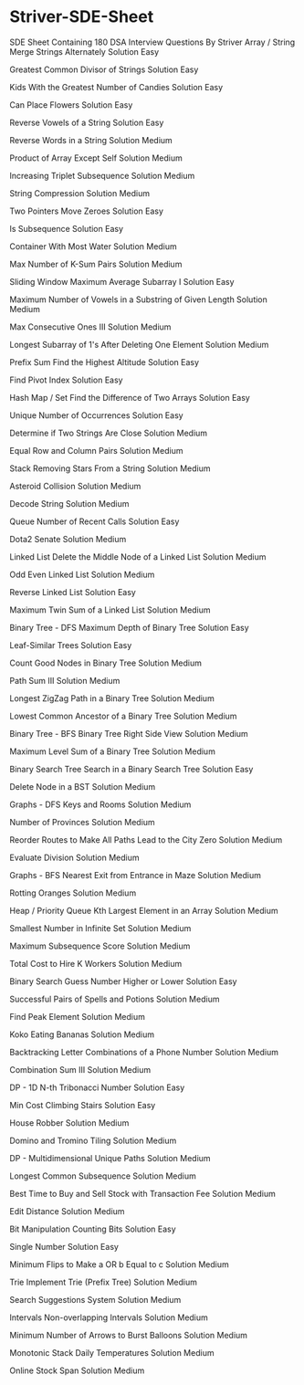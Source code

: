 # Striver-SDE-Sheet
SDE Sheet Containing 180 DSA Interview Questions By Striver
Array / String
Merge Strings Alternately
Solution
Easy

Greatest Common Divisor of Strings
Solution
Easy

Kids With the Greatest Number of Candies
Solution
Easy

Can Place Flowers
Solution
Easy

Reverse Vowels of a String
Solution
Easy

Reverse Words in a String
Solution
Medium

Product of Array Except Self
Solution
Medium

Increasing Triplet Subsequence
Solution
Medium

String Compression
Solution
Medium

Two Pointers
Move Zeroes
Solution
Easy

Is Subsequence
Solution
Easy

Container With Most Water
Solution
Medium

Max Number of K-Sum Pairs
Solution
Medium

Sliding Window
Maximum Average Subarray I
Solution
Easy

Maximum Number of Vowels in a Substring of Given Length
Solution
Medium

Max Consecutive Ones III
Solution
Medium

Longest Subarray of 1's After Deleting One Element
Solution
Medium

Prefix Sum
Find the Highest Altitude
Solution
Easy

Find Pivot Index
Solution
Easy

Hash Map / Set
Find the Difference of Two Arrays
Solution
Easy

Unique Number of Occurrences
Solution
Easy

Determine if Two Strings Are Close
Solution
Medium

Equal Row and Column Pairs
Solution
Medium

Stack
Removing Stars From a String
Solution
Medium

Asteroid Collision
Solution
Medium

Decode String
Solution
Medium

Queue
Number of Recent Calls
Solution
Easy

Dota2 Senate
Solution
Medium

Linked List
Delete the Middle Node of a Linked List
Solution
Medium

Odd Even Linked List
Solution
Medium

Reverse Linked List
Solution
Easy

Maximum Twin Sum of a Linked List
Solution
Medium

Binary Tree - DFS
Maximum Depth of Binary Tree
Solution
Easy

Leaf-Similar Trees
Solution
Easy

Count Good Nodes in Binary Tree
Solution
Medium

Path Sum III
Solution
Medium

Longest ZigZag Path in a Binary Tree
Solution
Medium

Lowest Common Ancestor of a Binary Tree
Solution
Medium

Binary Tree - BFS
Binary Tree Right Side View
Solution
Medium

Maximum Level Sum of a Binary Tree
Solution
Medium

Binary Search Tree
Search in a Binary Search Tree
Solution
Easy

Delete Node in a BST
Solution
Medium

Graphs - DFS
Keys and Rooms
Solution
Medium

Number of Provinces
Solution
Medium

Reorder Routes to Make All Paths Lead to the City Zero
Solution
Medium

Evaluate Division
Solution
Medium

Graphs - BFS
Nearest Exit from Entrance in Maze
Solution
Medium

Rotting Oranges
Solution
Medium

Heap / Priority Queue
Kth Largest Element in an Array
Solution
Medium

Smallest Number in Infinite Set
Solution
Medium

Maximum Subsequence Score
Solution
Medium

Total Cost to Hire K Workers
Solution
Medium

Binary Search
Guess Number Higher or Lower
Solution
Easy

Successful Pairs of Spells and Potions
Solution
Medium

Find Peak Element
Solution
Medium

Koko Eating Bananas
Solution
Medium

Backtracking
Letter Combinations of a Phone Number
Solution
Medium

Combination Sum III
Solution
Medium

DP - 1D
N-th Tribonacci Number
Solution
Easy

Min Cost Climbing Stairs
Solution
Easy

House Robber
Solution
Medium

Domino and Tromino Tiling
Solution
Medium

DP - Multidimensional
Unique Paths
Solution
Medium

Longest Common Subsequence
Solution
Medium

Best Time to Buy and Sell Stock with Transaction Fee
Solution
Medium

Edit Distance
Solution
Medium

Bit Manipulation
Counting Bits
Solution
Easy

Single Number
Solution
Easy

Minimum Flips to Make a OR b Equal to c
Solution
Medium

Trie
Implement Trie (Prefix Tree)
Solution
Medium

Search Suggestions System
Solution
Medium

Intervals
Non-overlapping Intervals
Solution
Medium

Minimum Number of Arrows to Burst Balloons
Solution
Medium

Monotonic Stack
Daily Temperatures
Solution
Medium

Online Stock Span
Solution
Medium
